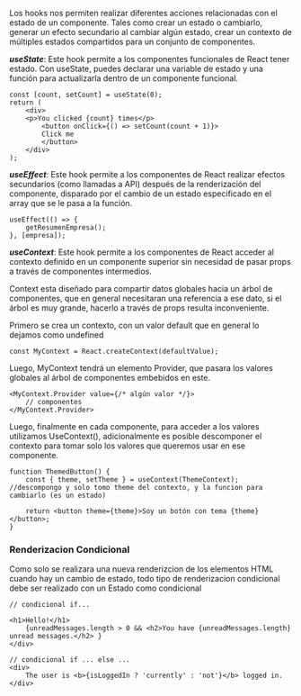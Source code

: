 
Los hooks nos permiten realizar diferentes acciones relacionadas con el estado de un componente.
Tales como crear un estado o cambiarlo, generar un efecto secundario al cambiar algún estado, crear un contexto de múltiples estados compartidos para un conjunto de componentes.

***useState***: 
Este hook permite a los componentes funcionales de React tener estado. 
Con useState, puedes declarar una variable de estado y una función para actualizarla dentro de un componente funcional.

```
const [count, setCount] = useState(0);
return (
	<div>
	<p>You clicked {count} times</p>
		<button onClick={() => setCount(count + 1)}>
		Click me
		</button>
	</div>
);
```


***useEffect***: 
Este hook permite a los componentes de React realizar efectos secundarios (como llamadas a API) después de la renderización del componente, disparado por el cambio de un estado especificado en el array que se le pasa a la función.

```
useEffect(() => {
	getResumenEmpresa();
}, [empresa]);
```


***useContext***: 
Este hook permite a los componentes de React acceder al contexto definido en un componente superior sin necesidad de pasar props a través de componentes intermedios.

Context esta diseñado para compartir datos globales hacia un árbol de componentes, que en general necesitaran una referencia a ese dato, si el árbol es muy grande, hacerlo a través de props resulta inconveniente.

Primero se crea un contexto, con un valor default que en general lo dejamos como undefined

```
const MyContext = React.createContext(defaultValue);
```

Luego, MyContext tendrá un elemento Provider, que pasara los valores globales al árbol de componentes embebidos en este.

```
<MyContext.Provider value={/* algún valor */}>
	// componentes
</MyContext.Provider> 
```

Luego, finalmente en cada componente, para acceder a los valores utilizamos UseContext(), adicionalmente es posible descomponer el contexto para tomar solo los valores que queremos usar en ese componente.

```
function ThemedButton() {
	const { theme, setTheme } = useContext(ThemeContext); //descompongo y solo tomo theme del contexto, y la funcion para cambiarlo (es un estado)
	
	return <button theme={theme}>Soy un botón con tema {theme}</button>;
}
```

### Renderizacion Condicional

Como solo se realizara una nueva renderizcion de los elementos HTML cuando hay un cambio de estado, todo tipo de renderizacion condicional debe ser realizado con un Estado como condicional

```
// condicional if...

<h1>Hello!</h1>
	{unreadMessages.length > 0 && <h2>You have {unreadMessages.length} unread messages.</h2> }
</div>

// condicional if ... else ...
<div>
	The user is <b>{isLoggedIn ? 'currently' : 'not'}</b> logged in.
</div>

```

